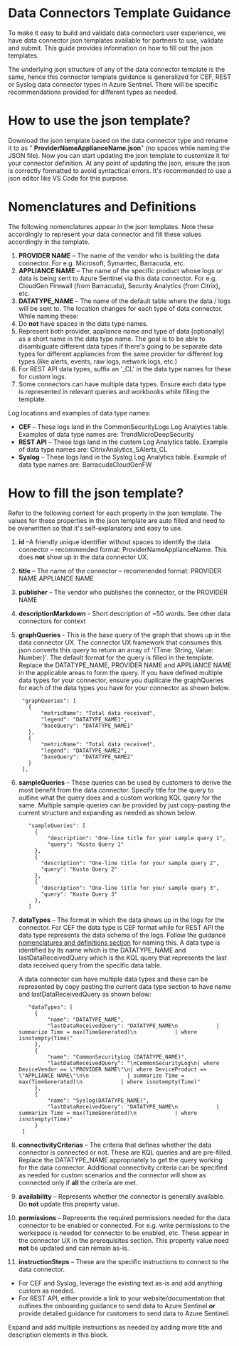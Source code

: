 # Data Connectors Template Guidance

To make it easy to build and validate data connectors user experience, we have data connector json templates available for partners to use, validate and submit. This guide provides information on how to fill out the json templates.

The underlying json structure of any of the data connector template is the same, hence this connector template guidance is generalized for CEF, REST or Syslog data connector types in Azure Sentinel. There will be specific recommendations provided for different types as needed.

# How to use the json template?

Download the json template based on the data connector type and rename it to as &quot; **ProviderNameApplianceName.json**&quot; (no spaces while naming the JSON file). Now you can start updating the json template to customize it for your connector definition. At any point of updating the json, ensure the json is correctly formatted to avoid syntactical errors. It&#39;s recommended to use a json editor like VS Code for this purpose.

# Nomenclatures and Definitions

The following nomenclatures appear in the json templates. Note these accordingly to represent your data connector and fill these values accordingly in the template.

1. **PROVIDER NAME** – The name of the vendor who is building the data connector. For e.g. Microsoft, Symantec, Barracuda, etc.
2. **APPLIANCE NAME** – The name of the specific product whose logs or data is being sent to Azure Sentinel via this data connector.  For e.g. CloudGen Firewall (from Barracuda), Security Analytics (from Citrix), etc.
3. **DATATYPE\_NAME** – The name of the default table where the data / logs will be sent to. The location changes for each type of data connector. While naming these:
  1. Do **not** have spaces in the data type names.
  2. Represent both provider, appliance name and type of data [optionally] as a short name in the data type name. The goal is to be able to disambiguate different data types if there&#39;s going to be separate data types for different appliances from the same provider for different log types (like alerts, events, raw logs, network logs, etc.)
  3. For REST API data types, suffix an &#39;\_CL&#39; in the data type names for these for custom logs.
  4. Some connectors can have multiple data types. Ensure each data type is represented in relevant queries and workbooks while filling the template.

Log locations and examples of data type names:

- **CEF** – These logs land in the CommonSecurityLogs Log Analytics table. Examples of data type names are: TrendMicroDeepSecurity
- **REST API** – These logs land in the custom Log Analytics table. Example of data type names are: CitrixAnalytics\_SAlerts\_CL
- **Syslog** – These logs land in the Syslog Log Analytics table. Example of data type names are: BarracudaCloudGenFW

# How to fill the json template?

Refer to the following context for each property in the json template. The values for these properties in the json template are auto filled and need to be overwritten so that it&#39;s self-explanatory and easy to use.

1. **id** –A friendly unique identifier without spaces to identify the data connector – recommended format: ProviderNameApplianceName. This does **not** show up in the data connector UX.
2. **title** – The name of the connector – recommended format: PROVIDER NAME APPLIANCE NAME
3. **publisher** – The vendor who publishes the connector, or the PROVIDER NAME
4. **descriptionMarkdown** - Short description of ~50 words. See other data connectors for context
5. **graphQueries** - This is the base query of the graph that shows up in the data connector UX. The connector UX framework that consumes this json converts this query to return an array of &#39;{Time: String, Value: Number}&#39;. The default format for the query is filled in the template. Replace the DATATYPE\_NAME, PROVIDER NAME and APPLIANCE NAME in the applicable areas to form the query. If you have defined multiple data types for your connector, ensure you duplicate the graphQueries for each of the data types you have for your connector as shown below.

        "graphQueries": [
          {
              "metricName": "Total data received",
              "legend": "DATATYPE_NAME1",
              "baseQuery": "DATATYPE_NAME1"
          },
          {
              "metricName": "Total data received",
              "legend": "DATATYPE_NAME2",
              "baseQuery": "DATATYPE_NAME2"
          }
        ],

1. **sampleQueries** – These queries can be used by customers to derive the most benefit from the data connector. Specify title for the query to outline what the query does and a custom working KQL query for the same. Multiple sample queries can be provided by just copy-pasting the current structure and expanding as needed as shown below.

          "sampleQueries": [
            {
                "description": "One-line title for your sample query 1",
                "query": "Kusto Query 1"
            },
            {
              "description": "One-line title for your sample query 2",
              "query": "Kusto Query 2"
            },
            {
              "description": "One-line title for your sample query 3",
              "query": "Kusto Query 3"
            },
          ]

1. **dataTypes** – The format in which the data shows up in the logs for the connector. For CEF the data type is CEF format while for REST API the data type represents the data schema of the logs. Follow the guidance [nomenclatures and definitions section](#nomenclatures-and-definitions) for naming this. A data type is identified by its name which is the DATATYPE\_NAME and lastDataReceivedQuery which is the KQL query that represents the last data received query from the specific data table.<p>
A data connector can have multiple data types and these can be represented by copy pasting the current data type section to have name and lastDataReceivedQuery as shown below:

          "dataTypes": [
            {
                "name": "DATATYPE_NAME",
                "lastDataReceivedQuery": "DATATYPE_NAME\n            | summarize Time = max(TimeGenerated)\n            | where isnotempty(Time)"
            },
            {
                "name": "CommonSecurityLog (DATATYPE_NAME)",
                "lastDataReceivedQuery": "\nCommonSecurityLog\n| where DeviceVendor == \"PROVIDER NAME\"\n| where DeviceProduct == \"APPLIANCE NAME\"\n\n            | summarize Time = max(TimeGenerated)\n            | where isnotempty(Time)"
            },
            {
                "name": "Syslog(DATATYPE_NAME)",
                "lastDataReceivedQuery": "DATATYPE_NAME\n            | summarize Time = max(TimeGenerated)\n            | where isnotempty(Time)"
            }
        ]

1. **connectivityCriterias** – The criteria that defines whether the data connector is connected or not. These are KQL queries and are pre-filled. Replace the DATATYPE\_NAME appropriately to get the query working for the data connector. Additional connectivity criteria can be specified as needed for custom scenarios and the connector will show as connected only if **all** the criteria are met.
2. **availability** – Represents whether the connector is generally available. Do **not** update this property value.
3. **permissions** – Represents the required permissions needed for the data connector to be enabled or connected. For e.g. write permissions to the workspace is needed for connector to be enabled, etc. These appear in the connector UX in the prerequisites section. This property value need **not** be updated and can remain as-is.
4. **instructionSteps** – These are the specific instructions to connect to the data connector.
  * For CEF and Syslog, leverage the existing text as-is and add anything custom as needed.
  * For REST API, either provide a link to your website/documentation that outlines the onboarding guidance to send data to Azure Sentinel **or** provide detailed guidance for customers to send data to Azure Sentinel.<p>
  
Expand and add multiple instructions as needed by adding more title and description elements in this block.
